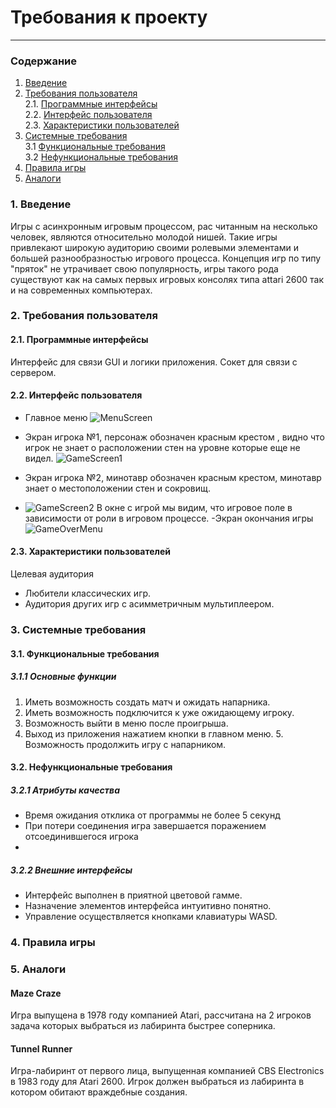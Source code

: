 ﻿
# Требования к проекту
---
### Содержание
1. [Введение](#1)
2. [Требования пользователя](#2) <br>
  2.1. [Программные интерфейсы](#2.1) <br>
  2.2. [Интерфейс пользователя](#2.2) <br>
  2.3. [Характеристики пользователей](#2.3) <br>
3. [Системные требования](#3) <br>
  3.1 [Функциональные требования](#3.1) <br>
  3.2 [Нефункциональные требования](#3.2) <br>
4. [Правила игры](#4) <br>
5. [Аналоги](#5) <br>

### 1. Введение <a name="1"></a>
Игры с асинхронным игровым процессом, рас читанным на несколько человек, являются относительно молодой нишей. Такие игры привлекают широкую аудиторию своими ролевыми элементами и большей разнообразностью игрового процесса. Концепция игр по типу "пряток" не утрачивает свою популярность, игры такого рода существуют как на самых первых игровых консолях типа attari 2600 так и на современных компьютерах.
### 2. Требования пользователя <a name="2"></a>
#### 2.1. Программные интерфейсы <a name="2.1">
Интерфейс для связи GUI и логики приложения.
Сокет для связи с сервером.
#### 2.2. Интерфейс пользователя <a name="2.2"></a>
- Главное меню
  ![MenuScreen](/../Images/Mockups/MainWindow.PNG)
  
- Экран игрока №1, персонаж обозначен красным крестом , видно что игрок не знает о расположении стен на уровне которые еще не видел.
![GameScreen1](/../Images/Mockups/Human.PNG)
- Экран игрока №2, минотавр обозначен красным крестом, минотавр знает о местоположении стен и сокровищ. 
- ![GameScreen2](/../Images/Mockups/Monster.PNG)
В окне с игрой мы видим, что игровое поле в зависимости от роли в игровом процессе.
-Экран окончания игры
![GameOverMenu](/../Images/Mockups/GameOverMenu.png)
#### 2.3. Характеристики пользователей <a name="2.3">
Целевая аудитория
- Любители классических игр.
- Аудитория других игр с асимметричным мультиплеером. 
 
### 3. Системные требования <a name="3">
#### 3.1. Функциональные требования <a name="3.1"></a>
##### 3.1.1 Основные функции
   1. Иметь возможность создать матч и ожидать напарника.
  2. Иметь возможность подключится к уже ожидающему игроку.
   3. Возможность выйти в меню после проигрыша.
   4. Выход из приложения нажатием кнопки в главном меню.
    5. Возможность продолжить игру с напарником.

#### 3.2. Нефункциональные требования <a name="3.2"></a>
##### 3.2.1 Атрибуты качества

 - Время ожидания отклика от программы не более 5 секунд
 - При потери соединения игра завершается поражением отсоединившегося игрока
 - 
##### 3.2.2 Внешние интерфейсы 
 - Интерфейс выполнен в приятной цветовой гамме.
 - Назначение элементов интерфейса интуитивно понятно.
 - Управление осуществляется кнопками клавиатуры WASD.
### 4. Правила игры <a name="4"></a>
  
### 5. Аналоги <a name="5"></a>
#### Maze Craze
Игра выпущена в 1978 году компанией Atari, рассчитана на 2 игроков задача которых выбраться из лабиринта быстрее соперника. 
#### Tunnel Runner
Игра-лабиринт от первого лица, выпущенная компанией CBS Electronics в 1983 году для Atari 2600.
Игрок должен выбраться из лабиринта в котором обитают враждебные создания.

